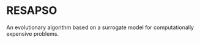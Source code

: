 # RESAPSO
An evolutionary algorithm based on a surrogate model for computationally expensive problems. 
